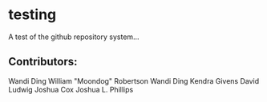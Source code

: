 # testing
A test of the github repository system...

## Contributors:
Wandi Ding
William "Moondog" Robertson
Wandi Ding
Kendra Givens
David Ludwig
Joshua Cox
Joshua L. Phillips
